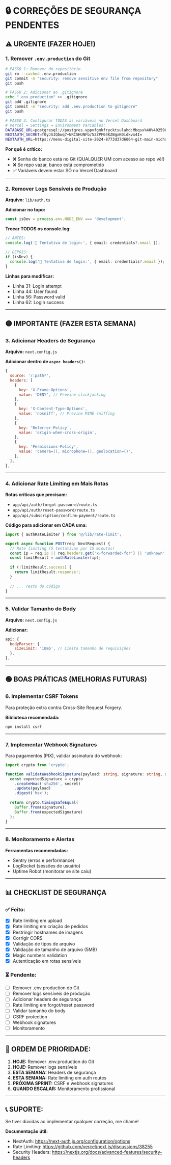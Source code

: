 # 🔒 CORREÇÕES DE SEGURANÇA PENDENTES

## ⚠️ URGENTE (FAZER HOJE!)

### 1. Remover `.env.production` do Git
```bash
# PASSO 1: Remover do repositório
git rm --cached .env.production
git commit -m "security: remove sensitive env file from repository"
git push

# PASSO 2: Adicionar ao .gitignore
echo ".env.production" >> .gitignore
git add .gitignore
git commit -m "security: add .env.production to gitignore"
git push

# PASSO 3: Configurar TODAS as variáveis no Vercel Dashboard
# Vercel → Settings → Environment Variables:
DATABASE_URL=postgresql://postgres.vppvfgmkfrycktsulahd:Mbqsx%40%402590%21@aws-1-sa-east-1.pooler.supabase.com:6543/postgres
NEXTAUTH_SECRET=f0yJSIQbwq7+NRCSHUNFb/52ZPF04KZBgxK0idkvx4I=
NEXTAUTH_URL=https://menu-digital-site-2024-8773d37d6064-git-main-michaeldouglasqueiroz.vercel.app
```

**Por quê é crítico:**
- ❌ Senha do banco está no Git (QUALQUER UM com acesso ao repo vê!)
- ❌ Se repo vazar, banco está comprometido
- ✅ Variáveis devem estar SÓ no Vercel Dashboard

---

### 2. Remover Logs Sensíveis de Produção

**Arquivo:** `lib/auth.ts`

**Adicionar no topo:**
```typescript
const isDev = process.env.NODE_ENV === 'development';
```

**Trocar TODOS os console.log:**
```typescript
// ANTES:
console.log('🔐 Tentativa de login:', { email: credentials?.email });

// DEPOIS:
if (isDev) {
  console.log('🔐 Tentativa de login:', { email: credentials?.email });
}
```

**Linhas para modificar:**
- Linha 31: Login attempt
- Linha 44: User found
- Linha 56: Password valid
- Linha 62: Login success

---

## 🟡 IMPORTANTE (FAZER ESTA SEMANA)

### 3. Adicionar Headers de Segurança

**Arquivo:** `next.config.js`

**Adicionar dentro de `async headers()`:**
```javascript
{
  source: '/:path*',
  headers: [
    {
      key: 'X-Frame-Options',
      value: 'DENY', // Previne clickjacking
    },
    {
      key: 'X-Content-Type-Options',
      value: 'nosniff', // Previne MIME sniffing
    },
    {
      key: 'Referrer-Policy',
      value: 'origin-when-cross-origin',
    },
    {
      key: 'Permissions-Policy',
      value: 'camera=(), microphone=(), geolocation=()',
    },
  ],
},
```

---

### 4. Adicionar Rate Limiting em Mais Rotas

**Rotas críticas que precisam:**
- `app/api/auth/forgot-password/route.ts`
- `app/api/auth/reset-password/route.ts`
- `app/api/subscription/confirm-payment/route.ts`

**Código para adicionar em CADA uma:**
```typescript
import { authRateLimiter } from '@/lib/rate-limit';

export async function POST(req: NextRequest) {
  // Rate limiting (5 tentativas por 15 minutos)
  const ip = req.ip || req.headers.get('x-forwarded-for') || 'unknown';
  const limitResult = authRateLimiter(ip);
  
  if (!limitResult.success) {
    return limitResult.response!;
  }
  
  // ... resto do código
}
```

---

### 5. Validar Tamanho do Body

**Arquivo:** `next.config.js`

**Adicionar:**
```javascript
api: {
  bodyParser: {
    sizeLimit: '10mb', // Limita tamanho de requisições
  },
},
```

---

## 🟢 BOAS PRÁTICAS (MELHORIAS FUTURAS)

### 6. Implementar CSRF Tokens

Para proteção extra contra Cross-Site Request Forgery.

**Biblioteca recomendada:**
```bash
npm install csrf
```

---

### 7. Implementar Webhook Signatures

Para pagamentos (PIX), validar assinatura do webhook:

```typescript
import crypto from 'crypto';

function validateWebhookSignature(payload: string, signature: string, secret: string): boolean {
  const expectedSignature = crypto
    .createHmac('sha256', secret)
    .update(payload)
    .digest('hex');
  
  return crypto.timingSafeEqual(
    Buffer.from(signature),
    Buffer.from(expectedSignature)
  );
}
```

---

### 8. Monitoramento e Alertas

**Ferramentas recomendadas:**
- Sentry (erros e performance)
- LogRocket (sessões de usuário)
- Uptime Robot (monitorar se site caiu)

---

## 📊 CHECKLIST DE SEGURANÇA

### ✅ Feito:
- [x] Rate limiting em upload
- [x] Rate limiting em criação de pedidos
- [x] Restringir hostnames de imagens
- [x] Corrigir CORS
- [x] Validação de tipos de arquivo
- [x] Validação de tamanho de arquivo (5MB)
- [x] Magic numbers validation
- [x] Autenticação em rotas sensíveis

### ⏳ Pendente:
- [ ] Remover .env.production do Git
- [ ] Remover logs sensíveis de produção
- [ ] Adicionar headers de segurança
- [ ] Rate limiting em forgot/reset password
- [ ] Validar tamanho do body
- [ ] CSRF protection
- [ ] Webhook signatures
- [ ] Monitoramento

---

## 🚨 ORDEM DE PRIORIDADE:

1. **HOJE:** Remover .env.production do Git
2. **HOJE:** Remover logs sensíveis
3. **ESTA SEMANA:** Headers de segurança
4. **ESTA SEMANA:** Rate limiting em auth routes
5. **PRÓXIMA SPRINT:** CSRF e webhook signatures
6. **QUANDO ESCALAR:** Monitoramento profissional

---

## 📞 SUPORTE:

Se tiver dúvidas ao implementar qualquer correção, me chame!

**Documentação útil:**
- NextAuth: https://next-auth.js.org/configuration/options
- Rate Limiting: https://github.com/vercel/next.js/discussions/38255
- Security Headers: https://nextjs.org/docs/advanced-features/security-headers
